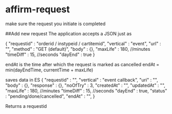 # affirm-request
make sure the request you initiate is completed

##Add new request
The application accepts a JSON just as 

{
    "requestid" : "orderid / instypeid / cartitemid",
    "vertical"  : "event",
    "url"       : "",
    "method"    : "GET (default)",
    "body"      : {},
    "maxLife"   : 180, //minutes
    "timeDiff"  : 15,  //seconds
    "dayEnd"    : true
}

endAt is the time after which the request is marked as cancelled
endAt = min(dayEndTime, currentTime + maxLife)

saves data in ES
{
    "requestid" : "",
    "vertical"  : "event callback",
    "uri"       : "",
    "body"      : {},
    "response"  : {},
    "noOfTry"   : 3,
    "createdAt" : "",
    "updatedAt" : "",
    "maxLife"   : 180, //minutes
    "timeDiff"  : 15,  //seconds
    "dayEnd"    : true,
    "status"    : "pending/done/cancelled",
    "endAt"     : "",
}

Returns a requestid
